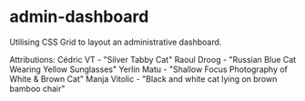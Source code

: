 # admin-dashboard
Utilising CSS Grid to layout an administrative dashboard.

Attributions:
Cédric VT - "Silver Tabby Cat"
Raoul Droog - "Russian Blue Cat Wearing Yellow Sunglasses"
Yerlin Matu - "Shallow Focus Photography of White & Brown Cat"
Manja Vitolic - "Black and white cat lying on brown bamboo chair"